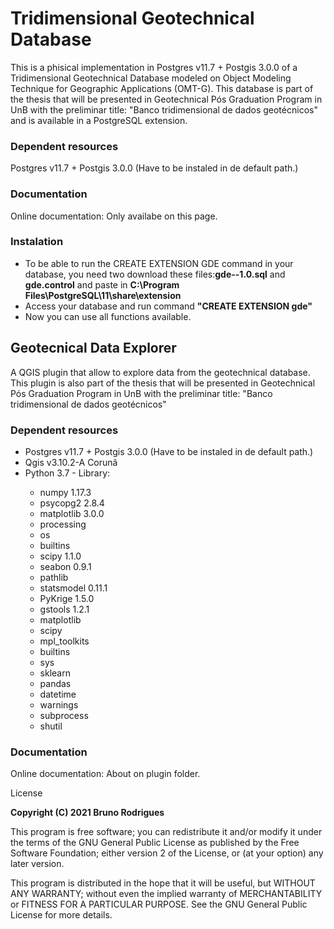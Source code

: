 <h1> Tridimensional Geotechnical Database </h1>

This is a phisical implementation in Postgres v11.7 + Postgis 3.0.0 of a Tridimensional Geotechnical Database modeled on Object Modeling Technique for Geographic Applications (OMT-G). This database is part of the thesis that will be presented in Geotechnical Pós Graduation Program in UnB with the preliminar title: "Banco tridimensional de dados geotécnicos" and is available in a PostgreSQL extension.
<h3> Dependent resources </h3>
<p> Postgres v11.7 + Postgis 3.0.0 (Have to be instaled in de default path.)</p>
<h3> Documentation </h3>
Online documentation: Only availabe on this page.
<h3> Instalation </h3>
<ul>
  <li> To be able to run the CREATE EXTENSION GDE command in your database, you need two download these files:<b>gde--1.0.sql</b> and <b>gde.control</b> and paste in <b> C:\Program Files\PostgreSQL\11\share\extension </b> </li> 
  <li>Access your database and run command <b>"CREATE EXTENSION gde"</b></li> 
  <li>Now you can use all functions available.</li>
</ul>


<h2> Geotecnical Data Explorer </h2>
<p>A QGIS plugin that allow to explore data from the geotechnical database. This plugin is also part of the thesis that will be presented in Geotechnical Pós Graduation Program in UnB with the preliminar title: "Banco tridimensional de dados geotécnicos"</p>
<h3> Dependent resources </h3>
<ul>
                    <li>Postgres v11.7 + Postgis 3.0.0 (Have to be instaled in de default path.)</li>
                    <li>Qgis v3.10.2-A Corunã</li>
                    <li>Python 3.7 - Library: </li>
                    <ul>
                        <div id="python-modules">
                            <div id="python-modules-p1">
                                <li>numpy 1.17.3</li>
                                <li>psycopg2 2.8.4</li>
                                <li>matplotlib 3.0.0</li>
                                <li>processing</li>
                                <li>os</li>
                                <li>builtins</li>
                                <li>scipy 1.1.0</li>
                                <li>seabon 0.9.1</li>
                            </div>
                            <div id="python-modules-p2">
                                <li>pathlib</li>
                                <li>statsmodel 0.11.1</li>
                                <li>PyKrige 1.5.0</li>
                                <li>gstools 1.2.1</li>
                                <li>matplotlib</li>
                                <li>scipy</li>
                                <li>mpl_toolkits</li>
                                <li>builtins</li>
                            </div>
                            <div id="python-modules-p3">
                                <li>sys</li>
                                <li>sklearn</li>
                                <li>pandas</li>
                                <li>datetime</li>
                                <li>warnings</li>
                                <li>subprocess</li>
                                <li>shutil</li>
                            </div>
                        </div>
                    </ul>
                </ul>

<h3> Documentation </h3>
<p> Online documentation: About on plugin folder.</p>
<p> License</p>
<p><b> Copyright (C) 2021 Bruno Rodrigues</b></p>

<p>This program is free software; you can redistribute it and/or modify it under the terms of the GNU General Public License as published by the Free Software Foundation; either version 2 of the License, or (at your option) any later version.</p>
<p>This program is distributed in the hope that it will be useful, but WITHOUT ANY WARRANTY; without even the implied warranty of MERCHANTABILITY or FITNESS FOR A PARTICULAR PURPOSE. See the GNU General Public License for more details. </p>
